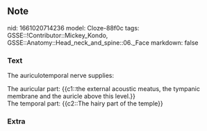 ## Note
nid: 1661020714236
model: Cloze-88f0c
tags: GSSE::!Contributor::Mickey_Kondo, GSSE::Anatomy::Head_neck_and_spine::06._Face
markdown: false

### Text
The auriculotemporal nerve supplies:
<div>
  The auricular part: {{c1::the external acoustic meatus, the
  tympanic membrane and the auricle above this level.}}
</div>
<div>
  The temporal part: {{c2::The hairy part of the temple}}
</div>

### Extra

